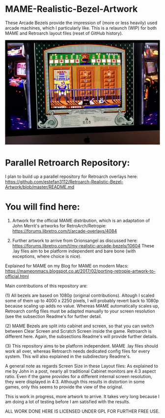 # MAME-Realistic-Bezel-Artwork

These Arcade Bezels provide the impression of (more or less heavily) used arcade machines, which I particularly like. This is a relaunch (WIP) for both MAME and Retroarch layout files (reset of GitHub history). 

![alt text](screenshots/bankp.jpg "Bank Panic with Overlay in MAME")

# Parallel Retroarch Repository:

I plan to build up a parallel repository for Retroarch overlays here:
https://github.com/estefan3112/Retroarch-Realistic-Bezel-Artwork/blob/master/README.md

# You will find here:

1. Artwork for the official MAME distribution, which is an adaptation of John Merrit's artworks for RetroArch/Retropie:
https://forums.libretro.com/t/arcade-overlays/4084

2. Further artwork to arrive from Orionsangel as discussed here:
https://forums.libretro.com/t/my-realistic-arcade-bezels/10604
These .lay files aim to be platform independent and bare bone (with exceptions, where choice is nice).

Explained for MAME on my Blog for MAME on modern Macs:
https://mameonmacs.blogspot.co.at/2017/02/porting-retropie-artwork-to-official.html

Main contributions of this repository are:

(1) All bezels are based on 1080p (original contributions). Altough I scaled some of them up to 4000 x 2250 pixels, I will probably revert back to 1080p because scaling up adds no value. Whereas MAME automatically scales up, Retroarch config files must be adapted manually to your screen resolution (see the subsection Readme's for further detail.

(2) MAME Bezels are split into cabinet and screen, so that you can switch between Clear Screen and Scratch Screen inside the game. Retroarch is different here. Again, the subsections Readme's will provide further details. 

(3) This repository aims to be platform independent. MAME .lay files should work all over, whereas Retroarch needs dedicated config files for every system. This will also explained in the subdirectory Readme's.

A general note as regards Screen Size in these Layout files:
As explained to me by John in a post, nearly all traditional Cabinet monitors are 4:3 aspect ratio. Even if the game provides for a different internal screen resolution, they were displayed in 4:3. Although this results in distortion in some games, only this seems to provide the view of the original.

This is work in progress, more artwork to arrive. It takes very long because I am doing a lot of testing before I am satisfied with the results.

ALL WORK DONE HERE IS LICENSED UNDER GPL FOR FURTHER FREE USE. 

